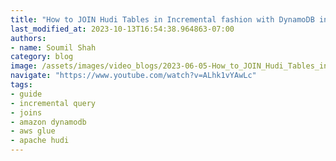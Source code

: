 ```yaml
---
title: "How to JOIN Hudi Tables in Incremental fashion with DynamoDB in AWS GLue | Hands on Lab for Begineer"
last_modified_at: 2023-10-13T16:54:38.964863-07:00
authors:
- name: Soumil Shah
category: blog
image: /assets/images/video_blogs/2023-06-05-How_to_JOIN_Hudi_Tables_in_Incremental_fashion_with_DynamoDB_in_AWS_GLue_Hands_on_Lab_for_Begineer.png
navigate: "https://www.youtube.com/watch?v=ALhk1vYAwLc"
tags:
- guide
- incremental query
- joins
- amazon dynamodb
- aws glue
- apache hudi
---
```

